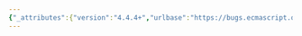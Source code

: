 ```yaml
---
{"_attributes":{"version":"4.4.4+","urlbase":"https://bugs.ecmascript.org/","maintainer":"dherman@mozilla.com"},"bug":{"bug_id":1654,"creation_ts":"2013-07-31 02:51:00 -0700","short_desc":"15.4.2.4: Multiple issues in Array.from","delta_ts":"2013-08-23 08:22:06 -0700","product":"Draft for 6th Edition","component":"editorial issue","version":"Rev 16: July 15, 2013 Draft","rep_platform":"All","op_sys":"All","bug_status":"RESOLVED","resolution":"FIXED","priority":"Normal","bug_severity":"normal","everconfirmed":true,"reporter":{"uid":"andrebargull","name":"André Bargull"},"assigned_to":{"uid":"allen","name":"Allen Wirfs-Brock"},"long_desc":[{"commentid":4628,"comment_count":0,"who":{"uid":"andrebargull","name":"André Bargull"},"bug_when":"2013-07-31 02:51:24 -0700","thetext":"There are multiple issues in 15.4.2.4 Array.from():\n\n- 'mapping' is always true (bug 1582)\n- 'kValue' instead of 'nextValue' resp. 'mappedValue' in 8.h (bug 1599)\n\n- GetIterator() called on 'obj', but 'obj' is not defined, should be 'items' instead (step 8a)\n\n- loop condition in step 8h is always true, break from loop is done through explicit return in 8.h.vi, so the loop condition can actually be removed\n\n- extraneous \"Pk\" in step 8.h.xi\n\n- extraneous \"Pk\" in step 17.d.v"},{"commentid":4708,"comment_count":1,"who":{"uid":"allen","name":"Allen Wirfs-Brock"},"bug_when":"2013-08-01 18:39:55 -0700","thetext":"fixed in rev17 editor's draft\n\nexcept I don't see why you say the Pk's are extraneous"},{"commentid":4717,"comment_count":2,"who":{"uid":"andrebargull","name":"André Bargull"},"bug_when":"2013-08-02 00:39:00 -0700","thetext":"(In reply to comment #1)\n> except I don't see why you say the Pk's are extraneous\n\nErr, not sure what I was writing there. It's just a comma that's missing between \"Pk\" and the PropertyDescriptor argument to DefinePropertyOrThrow()."},{"commentid":5034,"comment_count":3,"who":{"uid":"allen","name":"Allen Wirfs-Brock"},"bug_when":"2013-08-23 08:22:06 -0700","thetext":"fixed in rev17, August 23, 2013 draft"}]}}
---
```

